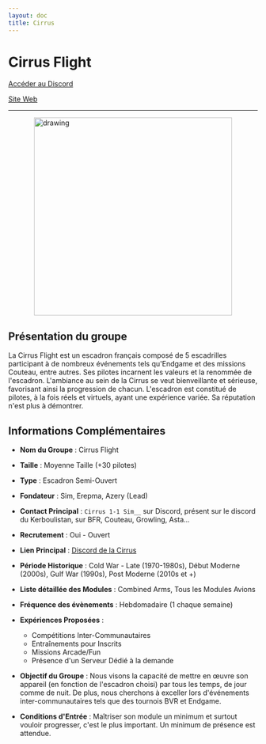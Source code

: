 ```yaml
---
layout: doc
title: Cirrus
---
```


# Cirrus Flight

[Accéder au Discord](https://discord.gg/XF7kgadG7J)

[Site Web](https://www.cirrus-flight.fr/)

---
<img src="/commus_img/cirrus.webp" alt="drawing" width="400" style="display: block; margin-left: auto; margin-right: auto;"/>

## Présentation du groupe

La Cirrus Flight est un escadron français composé de 5 escadrilles participant à de nombreux événements tels qu'Endgame et des missions Couteau, entre autres. Ses pilotes incarnent les valeurs et la renommée de l'escadron. L'ambiance au sein de la Cirrus se veut bienveillante et sérieuse, favorisant ainsi la progression de chacun. L'escadron est constitué de pilotes, à la fois réels et virtuels, ayant une expérience variée. Sa réputation n'est plus à démontrer.

## Informations Complémentaires

- **Nom du Groupe** : Cirrus Flight
- **Taille** : Moyenne Taille (+30 pilotes)
- **Type** : Escadron Semi-Ouvert
- **Fondateur** : Sim, Erepma, Azery (Lead)
- **Contact Principal** : `Cirrus 1-1 Sim__` sur Discord, présent sur le discord du Kerboulistan, sur BFR, Couteau, Growling, Asta...
- **Recrutement** : Oui - Ouvert
- **Lien Principal** : [Discord de la Cirrus](https://discord.gg/XF7kgadG7J)
- **Période Historique** : Cold War - Late (1970-1980s), Début Moderne (2000s), Gulf War (1990s), Post Moderne (2010s et +)
- **Liste détaillée des Modules** : Combined Arms, Tous les Modules Avions
- **Fréquence des évènements** : Hebdomadaire (1 chaque semaine)
- **Expériences Proposées** :
  - Compétitions Inter-Communautaires
  - Entraînements pour Inscrits
  - Missions Arcade/Fun
  - Présence d'un Serveur Dédié à la demande

- **Objectif du Groupe** : Nous visons la capacité de mettre en œuvre son appareil (en fonction de l'escadron choisi) par tous les temps, de jour comme de nuit. De plus, nous cherchons à exceller lors d'événements inter-communautaires tels que des tournois BVR et Endgame.

- **Conditions d'Entrée** : Maîtriser son module un minimum et surtout vouloir progresser, c'est le plus important. Un minimum de présence est attendue.